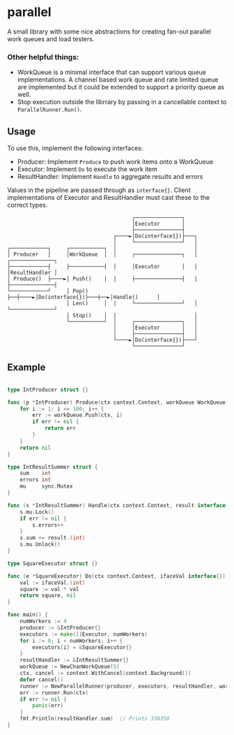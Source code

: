 # parallel

A small library with some nice abstractions for creating fan-out parallel work queues and load testers.

### Other helpful things:
* WorkQueue is a minimal interface that can support various queue implementations. A channel based work queue and rate limited queue are implemented but it could be extended to support a priority queue as well.
* Stop execution outside the librrary by passing in a cancellable context to `ParallelRunner.Run()`.

## Usage

To use this, implement the following interfaces:
* Producer: Implement `Produce` to push work items onto a WorkQueue
* Executor: Implement `Do` to execute the work item
* ResultHandler: Implement `Handle` to aggregate results and errors

Values in the pipeline are passed through as `interface{}`. Client implementations of Executor and ResultHandler must cast these to the correct types.

```
                                        ┌───────────────┐
                                        │Executor       │
                                        ├───────────────┤
                                  ┌────►│Do(interface{})├───┐
                                  │     └───────────────┘   │
┌────────────┐     ┌───────────┐  │                         │
│ Producer   │     │WorkQueue  │  │     ┌───────────────┐   │   ┌──────────────┐
├────────────┤     ├───────────┤  │     │Executor       │   │   │ResultHandler │
│ Produce()  ├────►│ Push()    │  │     ├───────────────┤   │   ├──────────────┤
└────────────┘     │ Pop()     ├──┼────►│Do(interface{})├───┼──►│Handle()      │
                   │ Len()     │  |     └───────────────┘   │   └──────────────┘
                   │ Stop()    │  |                         │
                   └───────────┘  │     ┌───────────────┐   │
                                  │     │Executor       │   │
                                  │     ├───────────────┤   │
                                  └────►│Do(interface{})├───┘
                                        └───────────────┘
```

## Example

```go

type IntProducer struct {}

func (p *IntProducer) Produce(ctx context.Context, workQueue WorkQueue) error {
	for i := 1; i <= 100; i++ {
		err := workQueue.Push(ctx, i)
		if err != nil {
			return err
		}
	}
	return nil
}

type IntResultSummer struct {
	sum    int
	errors int
	mu     sync.Mutex
}

func (s *IntResultSummer) Handle(ctx context.Context, result interface{}, err error) {
	s.mu.Lock()
	if err != nil {
		s.errors++
	}
	s.sum += result.(int)
	s.mu.Unlock()
}

type SquareExecutor struct {}

func (e *SquareExecutor) Do(ctx context.Context, ifaceVal interface{}) (interface{}, error) {
	val := ifaceVal.(int)
	square := val * val
	return square, nil
}

func main() {
	numWorkers := 4
	producer := &IntProducer{}
	executors := make([]Executor, numWorkers)
	for i := 0; i < numWorkers; i++ {
		executors[i] = &SquareExecutor{}
	}
	resultHandler := &IntResultSummer{}
	workQueue := NewChanWorkQueue(5)
	ctx, cancel := context.WithCancel(context.Background())
	defer cancel()
	runner := NewParallelRunner(producer, executors, resultHandler, workQueue)
	err := runner.Run(ctx)
	if err != nil {
		panic(err)
	}
	fmt.Println(resultHandler.sum)	// Prints 338350
}
```
